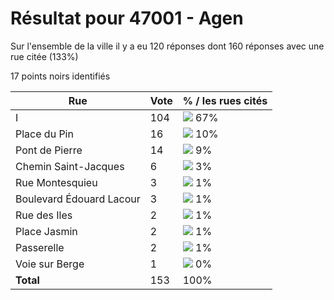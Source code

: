 # Résultat pour 47001 - Agen

Sur l'ensemble de la ville il y a eu 120 réponses dont 160 réponses avec une rue citée (133%)

17 points noirs identifiés

| Rue | Vote | % / les rues cités|
|-----|------|-------------------|
| I | 104 | <img src="../../img/bar_67.gif" />&nbsp;67%|
| Place du Pin | 16 | <img src="../../img/bar_10.gif" />&nbsp;10%|
| Pont de Pierre | 14 | <img src="../../img/bar_9.gif" />&nbsp;9%|
| Chemin Saint-Jacques | 6 | <img src="../../img/bar_3.gif" />&nbsp;3%|
| Rue Montesquieu | 3 | <img src="../../img/bar_1.gif" />&nbsp;1%|
| Boulevard Édouard Lacour | 3 | <img src="../../img/bar_1.gif" />&nbsp;1%|
| Rue des Iles | 2 | <img src="../../img/bar_1.gif" />&nbsp;1%|
| Place Jasmin | 2 | <img src="../../img/bar_1.gif" />&nbsp;1%|
| Passerelle | 2 | <img src="../../img/bar_1.gif" />&nbsp;1%|
| Voie sur Berge | 1 | <img src="../../img/bar_0.gif" />&nbsp;0%|
| **Total** | 153 | 100%|
